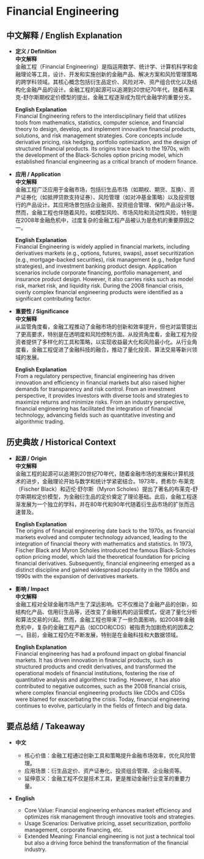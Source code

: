 # Financial Engineering

## 中文解释 / English Explanation

* **定义 / Definition**  
  **中文解释**  
  金融工程（Financial Engineering）是指运用数学、统计学、计算机科学和金融理论等工具，设计、开发和实施创新的金融产品、解决方案和风险管理策略的跨学科领域。其核心概念包括衍生品定价、风险对冲、资产组合优化以及结构化金融产品的设计。金融工程的起源可以追溯到20世纪70年代，随着布莱克-舒尔斯期权定价模型的提出，金融工程逐渐成为现代金融学的重要分支。  

  **English Explanation**  
  Financial Engineering refers to the interdisciplinary field that utilizes tools from mathematics, statistics, computer science, and financial theory to design, develop, and implement innovative financial products, solutions, and risk management strategies. Core concepts include derivative pricing, risk hedging, portfolio optimization, and the design of structured financial products. Its origins trace back to the 1970s, with the development of the Black-Scholes option pricing model, which established financial engineering as a critical branch of modern finance.

* **应用 / Application**  
  **中文解释**  
  金融工程广泛应用于金融市场，包括衍生品市场（如期权、期货、互换）、资产证券化（如抵押贷款支持证券）、风险管理（如对冲基金策略）以及投资银行的产品设计。其应用场景包括企业融资、投资组合管理、保险产品设计等。然而，金融工程也伴随着风险，如模型风险、市场风险和流动性风险，特别是在2008年金融危机中，过度复杂的金融工程产品被认为是危机的重要原因之一。  

  **English Explanation**  
  Financial Engineering is widely applied in financial markets, including derivatives markets (e.g., options, futures, swaps), asset securitization (e.g., mortgage-backed securities), risk management (e.g., hedge fund strategies), and investment banking product design. Application scenarios include corporate financing, portfolio management, and insurance product design. However, it also carries risks such as model risk, market risk, and liquidity risk. During the 2008 financial crisis, overly complex financial engineering products were identified as a significant contributing factor.

* **重要性 / Significance**  
  **中文解释**  
  从监管角度看，金融工程推动了金融市场的创新和效率提升，但也对监管提出了更高要求，特别是在透明度和风险控制方面。从投资角度看，金融工程为投资者提供了多样化的工具和策略，以实现收益最大化和风险最小化。从行业角度看，金融工程促进了金融科技的融合，推动了量化投资、算法交易等新兴领域的发展。  

  **English Explanation**  
  From a regulatory perspective, financial engineering has driven innovation and efficiency in financial markets but also raised higher demands for transparency and risk control. From an investment perspective, it provides investors with diverse tools and strategies to maximize returns and minimize risks. From an industry perspective, financial engineering has facilitated the integration of financial technology, advancing fields such as quantitative investing and algorithmic trading.

## 历史典故 / Historical Context

* **起源 / Origin**  
  **中文解释**  
  金融工程的起源可以追溯到20世纪70年代，随着金融市场的发展和计算机技术的进步，金融理论开始与数学和统计学紧密结合。1973年，费希尔·布莱克（Fischer Black）和迈伦·舒尔斯（Myron Scholes）提出了著名的布莱克-舒尔斯期权定价模型，为金融衍生品的定价奠定了理论基础。此后，金融工程逐渐发展为一个独立的学科，并在80年代和90年代随着衍生品市场的扩张而迅速普及。  

  **English Explanation**  
  The origins of financial engineering date back to the 1970s, as financial markets evolved and computer technology advanced, leading to the integration of financial theory with mathematics and statistics. In 1973, Fischer Black and Myron Scholes introduced the famous Black-Scholes option pricing model, which laid the theoretical foundation for pricing financial derivatives. Subsequently, financial engineering emerged as a distinct discipline and gained widespread popularity in the 1980s and 1990s with the expansion of derivatives markets.

* **影响 / Impact**  
  **中文解释**  
  金融工程对全球金融市场产生了深远影响。它不仅推动了金融产品的创新，如结构化产品、信用衍生品等，还改变了金融机构的运营模式，促进了量化分析和算法交易的兴起。然而，金融工程也带来了一些负面影响，如2008年金融危机中，复杂的金融工程产品（如CDO和CDS）被指责为加剧危机的因素之一。目前，金融工程仍在不断发展，特别是在金融科技和大数据领域。  

  **English Explanation**  
  Financial engineering has had a profound impact on global financial markets. It has driven innovation in financial products, such as structured products and credit derivatives, and transformed the operational models of financial institutions, fostering the rise of quantitative analysis and algorithmic trading. However, it has also contributed to negative outcomes, such as the 2008 financial crisis, where complex financial engineering products like CDOs and CDSs were blamed for exacerbating the crisis. Today, financial engineering continues to evolve, particularly in the fields of fintech and big data.

## 要点总结 / Takeaway

* **中文**  
  - 核心价值：金融工程通过创新工具和策略提升金融市场效率，优化风险管理。  
  - 应用场景：衍生品定价、资产证券化、投资组合管理、企业融资等。  
  - 延伸意义：金融工程不仅是技术工具，更是推动金融行业变革的重要力量。  

* **English**  
  - Core Value: Financial engineering enhances market efficiency and optimizes risk management through innovative tools and strategies.  
  - Usage Scenarios: Derivative pricing, asset securitization, portfolio management, corporate financing, etc.  
  - Extended Meaning: Financial engineering is not just a technical tool but also a driving force behind the transformation of the financial industry.
